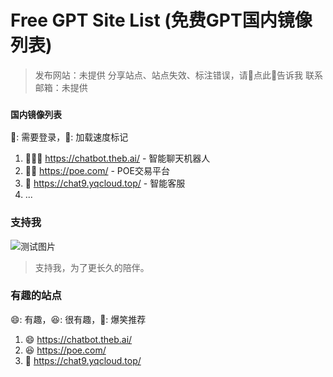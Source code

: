 # Free GPT Site List (免费GPT国内镜像列表)

> 发布网站：未提供
> 分享站点、站点失效、标注错误，请🐒点此🐒告诉我
> 联系邮箱：未提供

### <small>国内镜像列表</small>
👤: 需要登录，🚀: 加载速度标记

1. 🚀🚀🚀 https://chatbot.theb.ai/ - 智能聊天机器人 
2. 🚀🚀 https://poe.com/ - POE交易平台
3. 🚀 https://chat9.yqcloud.top/ - 智能客服
4. ...

### 支持我
![测试图片](https://via.placeholder.com/150x150)
> 支持我，为了更长久的陪伴。

### 有趣的站点
😄: 有趣，😆: 很有趣，🤣: 爆笑推荐
1. 😄 https://chatbot.theb.ai/
2. 😆 https://poe.com/
3. 🤣 https://chat9.yqcloud.top/
